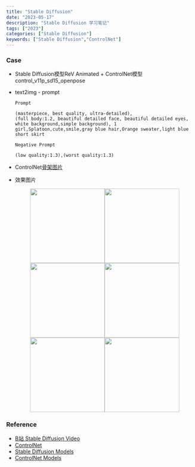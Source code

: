 ```yaml
---
title: "Stable Diffusion"
date: "2023-05-17"
description: "Stable Diffusion 学习笔记"
tags: ["2023"]
categories: ["Stable Diffusion"]
keywords: ["Stable Diffusion","ControlNet"]
---
```


### Case

* Stable Diffusion模型ReV Animated + ControlNet模型 control_v11p_sd15_openpose
 - text2img - prompt
    ```text
    Prompt
    
    (masterpiece, best quality, ultra-detailed),
    (full body:1.2, beautiful detailed face, beautiful detailed eyes, white background,simple background), 1 girl,Splatoon,cute,smile,gray blue hair,Orange sweater,light blue short skirt
    
    Negative Prompt
    
    (low quality:1.3),(worst quality:1.3)
    ```
 - ControlNet[骨架图片](https://quicksandznzn.github.io/image/sd/gj_01.png)

 - 效果图片
    <center class="half">
        <img src="https://quicksandznzn.github.io/image/sd/rev_animated/p_01.png" width="200"/><img src="https://quicksandznzn.github.io/image/sd/rev_animated/p_02.png" width="200"/><img src="https://quicksandznzn.github.io/image/sd/rev_animated/p_03.png" width="200"/><img src="https://quicksandznzn.github.io/image/sd/rev_animated/p_04.png" width="200"/><img src="https://quicksandznzn.github.io/image/sd/rev_animated/p_05.png" width="200"/><img src="https://quicksandznzn.github.io/image/sd/rev_animated/p_06.png" width="200"/>
    </center>
   

    
### Reference

* [B站 Stable Diffusion Video](https://www.bilibili.com/video/BV1aa4y1P7DN/?buvid=Y44F7D42B547754048C780CC78FA6CD1998F&is_story_h5=false&mid=eF8v4%2FLWFESqpLnyZPQNVQ%3D%3D&p=1&plat_id=114&share_from=ugc&share_medium=iphone&share_plat=ios&share_session_id=0022706B-E27B-40A6-B2C3-CE5F3AF53DA3&share_source=WEIXIN&share_tag=s_i&timestamp=1684215349&unique_k=SEVFqoK&up_id=1279953518&vd_source=1512825885aa3883e6928f8c6e880314)
* [ControlNet](https://github.com/Mikubill/sd-webui-controlnet)
* [Stable Diffusion Models](https://civitai.com/)
* [ControlNet Models](https://huggingface.co/lllyasviel/ControlNet-v1-1/tree/main)